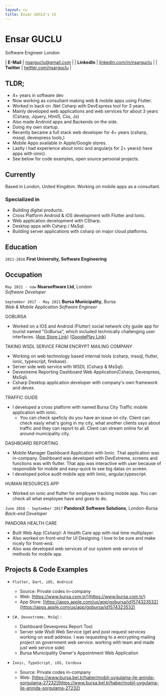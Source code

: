 ```yaml
---
layout: cv
title: Ensar GUCLU's CV
---
```


# Ensar GUCLU
Software Engineer
London

| __E-Mail__   | [nsarguclu@gmail.com](mailto:nsarguclu@gmail.com)                        |
| __LinkedIn__ | [linkedin.com/in/nsarguclu](https://www.linkedin.com/in/nsarguclu/)      |
| __Twitter__  | [twitter.com/nsarguclu](https://twitter.com/nsarguclu)                   |

## TLDR;

- 4+ years in software dev
- Now working as consultant making web & mobile apps using Flutter.
- Worked in back on .Net Csharp with DevExpress tool for 3 years.
- Mainly developed web applications and web services for about 3 years (Csharp, Jquery, Html5, Css, Js)
- Also made Android apps and Backends on the side.
- Doing my own startup.
- Recently became a full stack web developer for 4+ years (csharp, mssql, devexpress tools,)
- Mobile Apps available in Apple/Google stores.
- Lastly i had experience about ionic and angularjs for 2+ years(i have apps with ionic).
- See below for code examples, open source personal projects.

## Currently

Based in London, United Kingdom. Working on mobile apps as a consultant.


### Specialized in

- Building digital products.
- Cross Platform Android & iOS development with Flutter and Ionic.
- Web application development with CSharp.
- Desktop apps with Csharp / MsSql.
- Building server applications with csharp on major cloud platforms.


## Education

`2011-2016`
__Firat University, Software Engineering__


## Occupation

`May 2021 - now`
__Nsarsoftware Ltd__, London  
_Software Developer_


`September 2017 - May 2021`
__Bursa Municipality__, Bursa  
_Web & Mobile Application Software Engineer_

GOBURSA
- Worked on a IOS and Android (Flutter) social network city guide app for tourist named "GoBursa", 
which included technically challenging user interfaces.
([App Store Link](https://apps.apple.com/us/app/gobursa/id1574323532))
([GooglePlay Link](https://play.google.com/store/apps/details?id=com.GoBursa.BursayiKesfet))

TAKING WSDL SERVICE FROM ENCRYPT MAILING COMPANY
- Working on web technology based internal tools (csharp, mssql, flutter, ionic, typescript, firebase).
- Server side web service with WSDL (Csharp & MsSql).
- Devextreme Reporting Dashboard Web Application(Csharp, Devexpress, MsSql).
- Csharp Desktop application developer with company's own framework and devex. 

TRAFFIC GUIDE
- I developed a cross platform with named Bursa City Traffic mobile application with ionic.
  - You can check speficly do you have an issue on city. Client can check easly what's going in my city, what another clients says about traffic and they can report to all. Client can stream online for all around municipality city.  

DASHBOARD REPORTING
- Mobile Manager Dashboard Application with Ionic. That application was in-company. Dashboard was developed with DevExtreme, screens and functions was with flutter.
That app was interactive with user because of responsible for mobile and easy-quick to see big datas on screen.
- I developed police audit mobile app with Ionic, angular,typescript.

HUMAN RESOURCES APP
- Worked on ionic and flutter for employee tracking mobile app. You can check all what employee have and goes to do.  


`June 2016 - September 2017`
__PandoraX Software Solutions__, London-Bursa  
_Back-end Developer_

PANDORA HEALTH CARE
- Built Web App (Csharp): A Health Care app with real time multiplayer.
- Also worked on front-end for UI Designing. I love to be sure and make nicely for front-end.
- Also was developed web services of our system web service of methods for mobile app.


## Projects & Code Examples 

- `Flutter, Dart, iOS, Android`
  - Source: Private codes in-company
  - Web: [https://www.bursa.com.tr/](https://www.bursa.com.tr/)
  - App Store: [https://apps.apple.com/us/app/gobursa/id1574323532](https://apps.apple.com/us/app/gobursa/id1574323532)
 
- `C#, Devextreme, MsSql` :
  - Dashboard Devexpress Report Tool
  - Server side Wsdl Web Service (get and post request services working on wsdl address. I was requesting to a encrypting mailing project on government web service.      working with team and made just web service side)
   - Bursa Municipality Owner's Appointment Web Application 

- `Ionic, TypeScript, iOS, Cordova`
  - Source: Private codes in-company
  - Web: [https://www.bursa.bel.tr/haber/mobil-uygulama-ile-aninda-sorgulama-27232](https://www.bursa.bel.tr/haber/mobil-uygulama-ile-aninda-sorgulama-27232)

